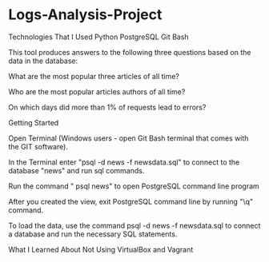 # Logs-Analysis-Project

Technologies That I Used
Python
PostgreSQL
Git Bash

This tool produces answers to the following three questions based on the data in the database:

What are the most popular three articles of all time?

Who are the most popular articles authors of all time?

On which days did more than 1% of requests lead to errors?

Getting Started

Open Terminal (Windows users - open Git Bash terminal that comes with the GIT software).

In the Terminal enter "psql -d news -f newsdata.sql" to connect to the database "news" and run sql commands.

Run the command " psql news" to open PostgreSQL command line program

After you created the view, exit PostgreSQL command line by running "\q" command.

To load the data, use the command psql -d news -f newsdata.sql to connect a database and run the necessary SQL statements.

What I Learned About Not Using VirtualBox and Vagrant


